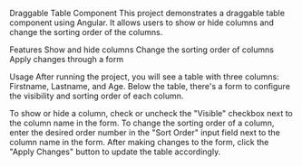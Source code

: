 Draggable Table Component
This project demonstrates a draggable table component using Angular. It allows users to show or hide columns and change the sorting order of the columns.

Features
Show and hide columns
Change the sorting order of columns
Apply changes through a form

Usage
After running the project, you will see a table with three columns: Firstname, Lastname, and Age. Below the table, there's a form to configure the visibility and sorting order of each column.

To show or hide a column, check or uncheck the "Visible" checkbox next to the column name in the form.
To change the sorting order of a column, enter the desired order number in the "Sort Order" input field next to the column name in the form.
After making changes to the form, click the "Apply Changes" button to update the table accordingly.